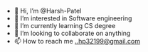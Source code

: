 - 👋 Hi, I’m @Harsh-Patel
- 👀 I’m interested in Software engineering
- 🌱 I’m currently learning CS degree
- 💞️ I’m looking to collaborate on anything
- 📫 How to reach me ..hp32199@gmail.com

<!---
Harsh-Patel1/Harsh-Patel1 is a ✨ special ✨ repository because its `README.md` (this file) appears on your GitHub profile.
You can click the Preview link to take a look at your changes.
--->
